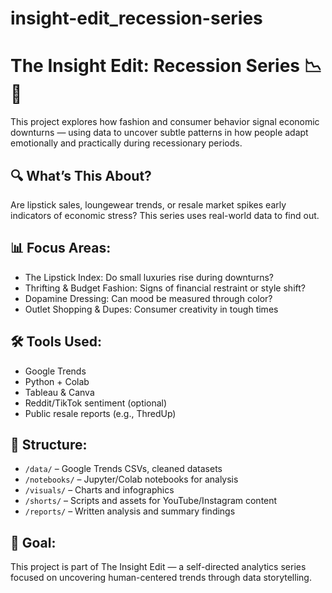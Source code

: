 # insight-edit_recession-series

# The Insight Edit: Recession Series 📉👗

This project explores how fashion and consumer behavior signal economic downturns — using data to uncover subtle patterns in how people adapt emotionally and practically during recessionary periods. 

## 🔍 What’s This About?
Are lipstick sales, loungewear trends, or resale market spikes early indicators of economic stress? This series uses real-world data to find out.

## 📊 Focus Areas:
- The Lipstick Index: Do small luxuries rise during downturns?
- Thrifting & Budget Fashion: Signs of financial restraint or style shift?
- Dopamine Dressing: Can mood be measured through color?
- Outlet Shopping & Dupes: Consumer creativity in tough times

## 🛠 Tools Used:
- Google Trends
- Python + Colab
- Tableau & Canva
- Reddit/TikTok sentiment (optional)
- Public resale reports (e.g., ThredUp)

## 📁 Structure:
- `/data/` – Google Trends CSVs, cleaned datasets
- `/notebooks/` – Jupyter/Colab notebooks for analysis
- `/visuals/` – Charts and infographics
- `/shorts/` – Scripts and assets for YouTube/Instagram content
- `/reports/` – Written analysis and summary findings

## 🎯 Goal:
This project is part of The Insight Edit — a self-directed analytics series focused on uncovering human-centered trends through data storytelling. 
